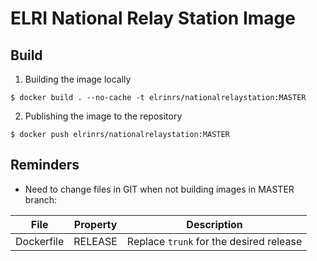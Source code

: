 ELRI National Relay Station Image
=================================================================

Build
-----

01. Building the image locally

```
$ docker build . --no-cache -t elrinrs/nationalrelaystation:MASTER
```

02. Publishing the image to the repository

```
$ docker push elrinrs/nationalrelaystation:MASTER
```

Reminders
-----

- Need to change files in GIT when not building images in MASTER branch:

File                       | Property             | Description
-------------              | -------------        | -------------
Dockerfile                 | RELEASE              | Replace `trunk` for the desired release